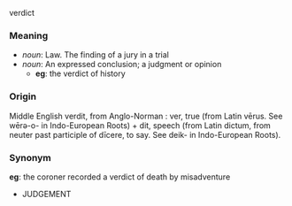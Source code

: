 verdict
### Meaning
+ _noun_: Law. The finding of a jury in a trial
+ _noun_: An expressed conclusion; a judgment or opinion
    + __eg__: the verdict of history

### Origin

Middle English verdit, from Anglo-Norman : ver, true (from Latin vērus. See wērə-o- in Indo-European Roots) + dit, speech (from Latin dictum, from neuter past participle of dīcere, to say. See deik- in Indo-European Roots).

### Synonym

__eg__: the coroner recorded a verdict of death by misadventure

+ JUDGEMENT


